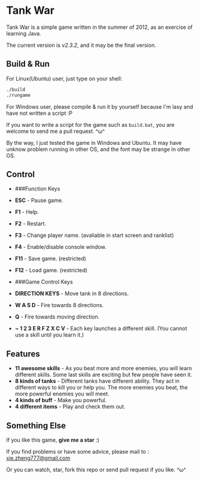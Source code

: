 Tank War
==================
Tank War is a simple game written in the summer of 2012, as an exercise of learning Java.

The current version is _v2.3.2_, and it may be the final version.
  
Build & Run
-----------
For Linux(Ubuntu) user, just type on your shell:
```sh
./build
./rungame
```
For Windows user, please compile & run it by yourself because I'm lasy and have not written a script :P

If you want to write a script for the game such as `build.bat`, you are welcome to send me a pull request. ^ω^

By the way, I just tested the game in Windows and Ubuntu. It may have unknow problem running in other OS, and the font may be strange in other OS.

Control
-------
* ###Function Keys
 * **ESC** - Pause game.
 * **F1** - Help.
 * **F2** - Restart.
 * **F3** - Change player name. (avaliable in start screen and ranklist)
 * **F4** - Enable/disable console window.
 * **F11** - Save game. (restricted)
 * **F12** - Load game. (restricted)

* ###Game Control Keys
 * **DIRECTION KEYS** - Move tank in 8 directions.
 * **W A S D** - Fire towards 8 directions.
 * **Q** - Fire towards moving direction.
 * **~ 1 2 3 E R F Z X C V** - Each key launches a different skill. (You cannot use a skill until you learn it.)

Features
--------
* **11 awesome skills** - As you beat more and more enemies, you will learn different skills. Some last skills are exciting but few people have seen it.
* **8 kinds of tanks** - Different tanks have different ability. They act in different ways to kill you or help you. The more enemies you beat, the more powerful enemies you will meet.
* **4 kinds of buff** - Make you powerful.
* **4 different items** - Play and check them out.
 
Something Else
--------------
If you like this game, **give me a star** :)
 
If you find problems or have some advice, please mail to : xie.zheng777@gmail.com

Or you can watch, star, fork this repo or send pull request if you like. ^ω^

